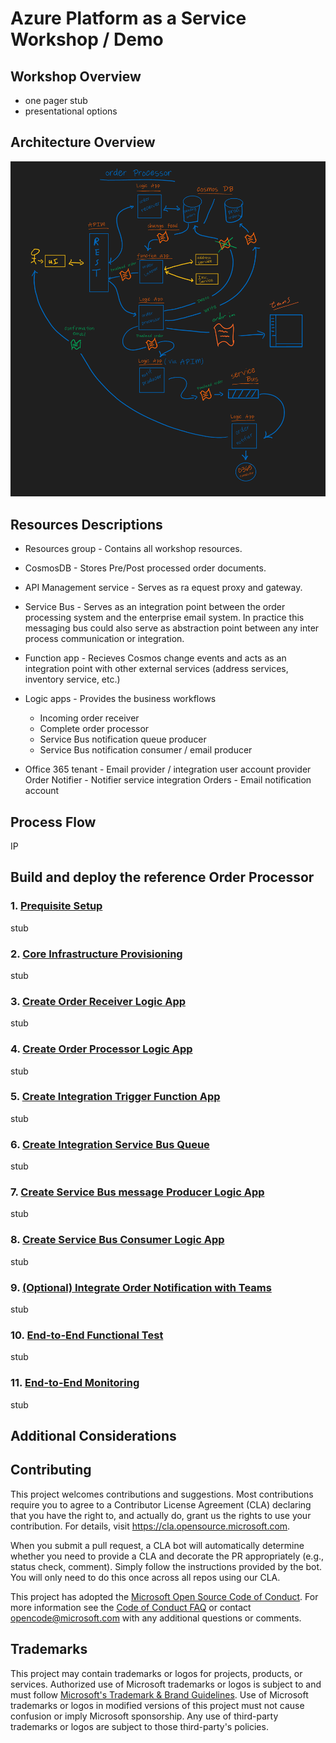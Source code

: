 # Azure Platform as a Service Workshop / Demo

## Workshop Overview
- one pager stub
- presentational options
## Architecture Overview
![IPaaS Order Processor Architecture Overview.](./media/overview.png)
## Resources Descriptions
- Resources group - Contains all workshop resources.
	
- CosmosDB - Stores Pre/Post processed order documents.
	
- API Management service - Serves as ra equest proxy and gateway.

- Service Bus - Serves as an integration point between the order processing system and the enterprise email system.  In practice this messaging bus could also serve as abstraction point between any inter process communication or integration.
	
- Function app - Recieves Cosmos change events and acts as an integration point with other external services (address services, inventory service, etc.)
	
- Logic apps - Provides the business workflows
	- Incoming order receiver
	- Complete order processor
	- Service Bus notification queue producer
	- Service Bus notification consumer / email producer

- Office 365 tenant - Email provider / integration user account provider
	Order Notifier - Notifier service integration
	Orders - Email notification account


## Process Flow
IP

## Build and deploy the reference Order Processor 
### 1. [Prequisite Setup](./01-prequisites.md)

stub

### 2. [Core Infrastructure Provisioning](./02-core-infra.md)

stub

### 3. [Create Order Receiver Logic App](./03-order-reciever-la.md)

stub

### 4. [Create Order Processor Logic App](./04-order-processor-la.md)

stub

### 5. [Create Integration Trigger Function App](./05-integration-trigger-function.md)

stub

### 6. [Create Integration Service Bus Queue](./06-integration-servicebus.md)

stub

### 7. [Create Service Bus message Producer Logic App](./07-servicebus-producer-la.md)

stub

### 8. [Create Service Bus Consumer Logic App](./08-servicebus-consumer-la.md)

stub

### 9. [(Optional) Integrate Order Notification with Teams](./09-teams-integration.md)

stub

### 10. [End-to-End Functional Test](./10-end-to-end-test.md)

stub

### 11. [End-to-End Monitoring](./11-end-to-end-monitoring.md)

stub


## Additional Considerations





## Contributing

This project welcomes contributions and suggestions.  Most contributions require you to agree to a
Contributor License Agreement (CLA) declaring that you have the right to, and actually do, grant us
the rights to use your contribution. For details, visit https://cla.opensource.microsoft.com.

When you submit a pull request, a CLA bot will automatically determine whether you need to provide
a CLA and decorate the PR appropriately (e.g., status check, comment). Simply follow the instructions
provided by the bot. You will only need to do this once across all repos using our CLA.

This project has adopted the [Microsoft Open Source Code of Conduct](https://opensource.microsoft.com/codeofconduct/).
For more information see the [Code of Conduct FAQ](https://opensource.microsoft.com/codeofconduct/faq/) or
contact [opencode@microsoft.com](mailto:opencode@microsoft.com) with any additional questions or comments.

## Trademarks

This project may contain trademarks or logos for projects, products, or services. Authorized use of Microsoft 
trademarks or logos is subject to and must follow 
[Microsoft's Trademark & Brand Guidelines](https://www.microsoft.com/en-us/legal/intellectualproperty/trademarks/usage/general).
Use of Microsoft trademarks or logos in modified versions of this project must not cause confusion or imply Microsoft sponsorship.
Any use of third-party trademarks or logos are subject to those third-party's policies.
